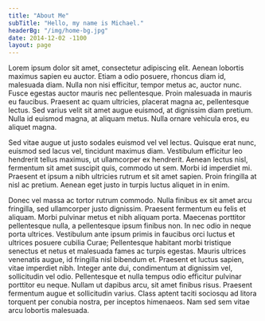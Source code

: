 ```yaml
---
title: "About Me"
subTitle: "Hello, my name is Michael."
headerBg: "/img/home-bg.jpg"
date: 2014-12-02 -1100
layout: page
---
```


Lorem ipsum dolor sit amet, consectetur adipiscing elit. Aenean lobortis maximus sapien eu auctor. Etiam a odio posuere, rhoncus diam id, malesuada diam. Nulla non nisi efficitur, tempor metus ac, auctor nunc. Fusce egestas auctor mauris nec pellentesque. Proin malesuada in mauris eu faucibus. Praesent ac quam ultricies, placerat magna ac, pellentesque lectus. Sed varius velit sit amet augue euismod, at dignissim diam pretium. Nulla id euismod magna, at aliquam metus. Nulla ornare vehicula eros, eu aliquet magna.

Sed vitae augue ut justo sodales euismod vel vel lectus. Quisque erat nunc, euismod sed lacus vel, tincidunt maximus diam. Vestibulum efficitur leo hendrerit tellus maximus, ut ullamcorper ex hendrerit. Aenean lectus nisl, fermentum sit amet suscipit quis, commodo ut sem. Morbi id imperdiet mi. Praesent et ipsum a nibh ultricies rutrum et sit amet sapien. Proin fringilla at nisl ac pretium. Aenean eget justo in turpis luctus aliquet in in enim.

Donec vel massa ac tortor rutrum commodo. Nulla finibus ex sit amet arcu fringilla, sed ullamcorper justo dignissim. Praesent fermentum eu felis et aliquam. Morbi pulvinar metus et nibh aliquam porta. Maecenas porttitor pellentesque nulla, a pellentesque ipsum finibus non. In nec odio in neque porta ultrices. Vestibulum ante ipsum primis in faucibus orci luctus et ultrices posuere cubilia Curae; Pellentesque habitant morbi tristique senectus et netus et malesuada fames ac turpis egestas. Mauris ultrices venenatis augue, id fringilla nisl bibendum et. Praesent et luctus sapien, vitae imperdiet nibh. Integer ante dui, condimentum at dignissim vel, sollicitudin vel odio. Pellentesque et nulla tempus odio efficitur pulvinar porttitor eu neque. Nullam ut dapibus arcu, sit amet finibus risus. Praesent fermentum augue et sollicitudin varius. Class aptent taciti sociosqu ad litora torquent per conubia nostra, per inceptos himenaeos. Nam sed sem vitae arcu lobortis malesuada.
